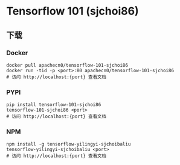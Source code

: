 # Tensorflow 101 (sjchoi86)

## 下载

### Docker

```
docker pull apachecn0/tensorflow-101-sjchoi86
docker run -tid -p <port>:80 apachecn0/tensorflow-101-sjchoi86
# 访问 http://localhost:{port} 查看文档
```

### PYPI

```
pip install tensorflow-101-sjchoi86
tensorflow-101-sjchoi86 <port>
# 访问 http://localhost:{port} 查看文档
```

### NPM

```
npm install -g tensorflow-yilingyi-sjchoibaliu
tensorflow-yilingyi-sjchoibaliu <port>
# 访问 http://localhost:{port} 查看文档
```